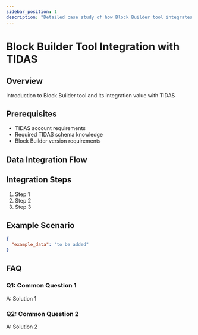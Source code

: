 ```yaml
---
sidebar_position: 1
description: "Detailed case study of how Block Builder tool integrates with TIDAS data architecture"
---
```


# Block Builder Tool Integration with TIDAS

## Overview

Introduction to Block Builder tool and its integration value with TIDAS

## Prerequisites

- TIDAS account requirements
- Required TIDAS schema knowledge
- Block Builder version requirements

## Data Integration Flow

## Integration Steps

1. Step 1
2. Step 2
3. Step 3

## Example Scenario

```json
{
  "example_data": "to be added"
}
```

## FAQ

### Q1: Common Question 1

A: Solution 1

### Q2: Common Question 2

A: Solution 2
